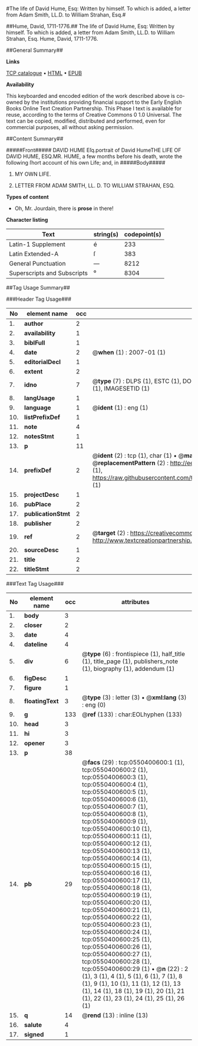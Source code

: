 #The life of David Hume, Esq: Written by himself. To which is added, a letter from Adam Smith, LL.D. to William Strahan, Esq.#

##Hume, David, 1711-1776.##
The life of David Hume, Esq: Written by himself. To which is added, a letter from Adam Smith, LL.D. to William Strahan, Esq.
Hume, David, 1711-1776.

##General Summary##

**Links**

[TCP catalogue](http://www.ota.ox.ac.uk/tcp/)  • 
[HTML](http://tei.it.ox.ac.uk/tcp/Texts-HTML/free/004/004854280.html)  • 
[EPUB](http://tei.it.ox.ac.uk/tcp/Texts-EPUB/free/004/004854280.epub)

**Availability**

This keyboarded and encoded edition of the
	       work described above is co-owned by the institutions
	       providing financial support to the Early English Books
	       Online Text Creation Partnership. This Phase I text is
	       available for reuse, according to the terms of Creative
	       Commons 0 1.0 Universal. The text can be copied,
	       modified, distributed and performed, even for
	       commercial purposes, all without asking permission.


##Content Summary##

#####Front#####
DAVID HUME Eſq.portrait of David HumeTHE LIFE OF DAVID HUME, ESQ.MR. HUME, a few months before his death, wrote the following ſhort account of his own Life; and, in 
#####Body#####

1. MY OWN LIFE.

1. LETTER FROM ADAM SMITH, LL. D. TO WILLIAM STRAHAN, ESQ.

**Types of content**

  * Oh, Mr. Jourdain, there is **prose** in there!

**Character listing**


|Text|string(s)|codepoint(s)|
|---|---|---|
|Latin-1 Supplement|é|233|
|Latin Extended-A|ſ|383|
|General Punctuation|—|8212|
|Superscripts             and Subscripts|⁰|8304|

##Tag Usage Summary##

###Header Tag Usage###

|No|element name|occ|attributes|
|---|---|---|---|
|1.|__author__|2||
|2.|__availability__|1||
|3.|__biblFull__|1||
|4.|__date__|2| @__when__ (1) : 2007-01 (1)|
|5.|__editorialDecl__|1||
|6.|__extent__|2||
|7.|__idno__|7| @__type__ (7) : DLPS (1), ESTC (1), DOCNO (1), TCP (1), GALEDOCNO (1), CONTENTSET (1), IMAGESETID (1)|
|8.|__langUsage__|1||
|9.|__language__|1| @__ident__ (1) : eng (1)|
|10.|__listPrefixDef__|1||
|11.|__note__|4||
|12.|__notesStmt__|1||
|13.|__p__|11||
|14.|__prefixDef__|2| @__ident__ (2) : tcp (1), char (1)  •  @__matchPattern__ (2) : ([0-9\-]+):([0-9IVX]+) (1), (.+) (1)  •  @__replacementPattern__ (2) : http://eebo.chadwyck.com/downloadtiff?vid=$1&page=$2 (1), https://raw.githubusercontent.com/textcreationpartnership/Texts/master/tcpchars.xml#$1 (1)|
|15.|__projectDesc__|1||
|16.|__pubPlace__|2||
|17.|__publicationStmt__|2||
|18.|__publisher__|2||
|19.|__ref__|2| @__target__ (2) : https://creativecommons.org/publicdomain/zero/1.0/ (1), http://www.textcreationpartnership.org/docs/. (1)|
|20.|__sourceDesc__|1||
|21.|__title__|2||
|22.|__titleStmt__|2||


###Text Tag Usage###

|No|element name|occ|attributes|
|---|---|---|---|
|1.|__body__|3||
|2.|__closer__|2||
|3.|__date__|4||
|4.|__dateline__|4||
|5.|__div__|6| @__type__ (6) : frontispiece (1), half_title (1), title_page (1), publishers_note (1), biography (1), addendum (1)|
|6.|__figDesc__|1||
|7.|__figure__|1||
|8.|__floatingText__|3| @__type__ (3) : letter (3)  •  @__xml:lang__ (3) : eng (0)|
|9.|__g__|133| @__ref__ (133) : char:EOLhyphen (133)|
|10.|__head__|3||
|11.|__hi__|3||
|12.|__opener__|3||
|13.|__p__|38||
|14.|__pb__|29| @__facs__ (29) : tcp:0550400600:1 (1), tcp:0550400600:2 (1), tcp:0550400600:3 (1), tcp:0550400600:4 (1), tcp:0550400600:5 (1), tcp:0550400600:6 (1), tcp:0550400600:7 (1), tcp:0550400600:8 (1), tcp:0550400600:9 (1), tcp:0550400600:10 (1), tcp:0550400600:11 (1), tcp:0550400600:12 (1), tcp:0550400600:13 (1), tcp:0550400600:14 (1), tcp:0550400600:15 (1), tcp:0550400600:16 (1), tcp:0550400600:17 (1), tcp:0550400600:18 (1), tcp:0550400600:19 (1), tcp:0550400600:20 (1), tcp:0550400600:21 (1), tcp:0550400600:22 (1), tcp:0550400600:23 (1), tcp:0550400600:24 (1), tcp:0550400600:25 (1), tcp:0550400600:26 (1), tcp:0550400600:27 (1), tcp:0550400600:28 (1), tcp:0550400600:29 (1)  •  @__n__ (22) : 2 (1), 3 (1), 4 (1), 5 (1), 6 (1), 7 (1), 8 (1), 9 (1), 10 (1), 11 (1), 12 (1), 13 (1), 14 (1), 18 (1), 19 (1), 20 (1), 21 (1), 22 (1), 23 (1), 24 (1), 25 (1), 26 (1)|
|15.|__q__|14| @__rend__ (13) : inline (13)|
|16.|__salute__|4||
|17.|__signed__|1||
